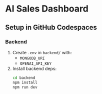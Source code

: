 # AI Sales Dashboard

## Setup in GitHub Codespaces

### Backend
1. Create `.env` in `backend/` with:
   - `MONGODB_URI`
   - `OPENAI_API_KEY`
2. Install backend deps:
   ```bash
   cd backend
   npm install
   npm run dev
